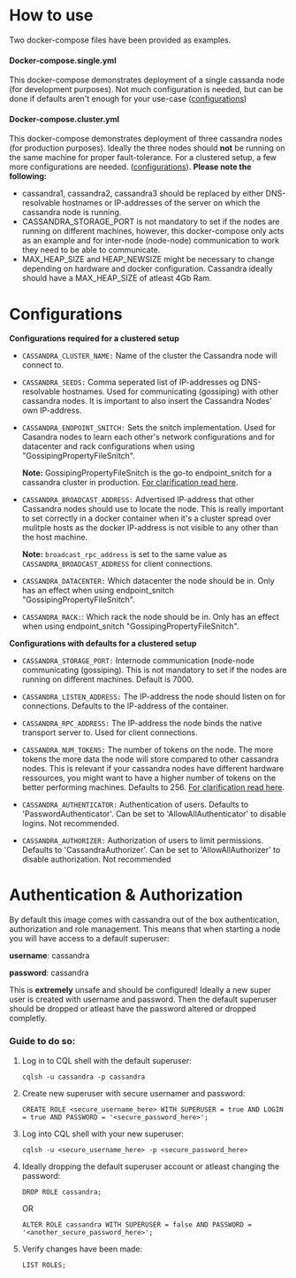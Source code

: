# How to use
Two docker-compose files have been provided as examples.

#### Docker-compose.single.yml
This docker-compose demonstrates deployment of a single cassanda node (for development purposes). Not much configuration is needed, but can be done if defaults aren't enough for your use-case ([configurations](#configurations))

#### Docker-compose.cluster.yml
This docker-compose demonstrates deployment of three cassandra nodes (for production purposes). Ideally the three nodes should **not** be running on the same machine for proper fault-tolerance.
For a clustered setup, a few more configurations are needed. ([configurations](#configurations)). **Please note the following:** 
* cassandra1, cassandra2, cassandra3 should be replaced by either DNS-resolvable hostnames or IP-addresses of the server on which the cassandra node is running.
* CASSANDRA_STORAGE_PORT is not mandatory to set if the nodes are running on different machines, however, this docker-compose only acts as an example and for inter-node (node-node) communication to work they need to be able to communicate.
* MAX_HEAP_SIZE and HEAP_NEWSIZE might be necessary to change depending on hardware and docker configuration. Cassandra ideally should have a MAX_HEAP_SIZE of atleast 4Gb Ram.

# Configurations
**Configurations required for a clustered setup**

* `CASSANDRA_CLUSTER_NAME:` Name of the cluster the Cassandra node will connect to.

* `CASSANDRA_SEEDS:` Comma seperated list of IP-addresses og DNS-resolvable hostnames. Used for communicating (gossiping) with other cassandra nodes. It is important to also insert the Cassandra Nodes' own IP-address.

* `CASSANDRA_ENDPOINT_SNITCH:` Sets the snitch implementation. Used for Casandra nodes to learn each other's network configurations and for datacenter and rack configurations when using "GossipingPropertyFileSnitch".

  **Note:** GossipingPropertyFileSnitch is the go-to endpoint_snitch for a cassandra cluster in production. [For clarification read here](http://cassandra.apache.org/doc/latest/configuration/cassandra_config_file.html#endpoint-snitch).

* `CASSANDRA_BROADCAST_ADDRESS:` Advertised IP-address that other Cassandra nodes should use to locate the node. This is really important to set correctly in a docker container when it's a cluster spread over mulitple hosts as the docker IP-address is not visible to any other than the host machine. 

  **Note:** `broadcast_rpc_address` is set to the same value as `CASSANDRA_BROADCAST_ADDRESS` for client connections.

* `CASSANDRA_DATACENTER:` Which datacenter the node should be in. Only has an effect when using endpoint_snitch "GossipingPropertyFileSnitch".

* `CASSANDRA_RACK:`: Which rack the node should be in. Only has an effect when using endpoint_snitch "GossipingPropertyFileSnitch".

**Configurations with defaults for a clustered setup**

* `CASSANDRA_STORAGE_PORT:` Internode communication (node-node communicating (gossiping). This is not mandatory to set if the nodes are running on different machines. Default is 7000. 

* `CASSANDRA_LISTEN_ADDRESS:` The IP-address the node should listen on for connections. Defaults to the IP-address of the container. 

* `CASSANDRA_RPC_ADDRESS:` The IP-address the node binds the native transport server to. Used for client connections.

* `CASSANDRA_NUM_TOKENS:` The number of tokens on the node. The more tokens the more data the node will store compared to other cassandra nodes. This is relevant if your cassandra nodes have different hardware ressources, you might want to have a higher number of tokens on the better performing machines. Defaults to 256. [For clarification read here](http://cassandra.apache.org/doc/latest/configuration/cassandra_config_file.html#num-tokens).

* `CASSANDRA_AUTHENTICATOR:` Authentication of users. Defaults to 'PasswordAuthenticator'. Can be set to 'AllowAllAuthenticator' to disable logins. Not recommended.

* `CASSANDRA_AUTHORIZER:` Authorization of users to limit permissions. Defaults to 'CassandraAuthorizer'. Can be set to 'AllowAllAuthorizer' to disable authorization. Not recommended

# Authentication & Authorization
By default this image comes with cassandra out of the box authentication, authorization and role management. This means that when starting a node you will have access to a default superuser:

**username**: cassandra

**password**: cassandra

This is **extremely** unsafe and should be configured! Ideally a new super user is created with username and password. Then the default superuser should be dropped or atleast have the password altered or dropped completly.

### Guide to do so:
1. Log in to CQL shell with the default superuser:

   `cqlsh -u cassandra -p cassandra`

2. Create new superuser with secure usernamer and password:

   `CREATE ROLE <secure_username_here> WITH SUPERUSER = true AND LOGIN = true AND PASSWORD = '<secure_password_here>';`

3. Log into CQL shell with your new superuser:

   `cqlsh -u <secure_username_here> -p <secure_password_here>`

4. Ideally dropping the default superuser account or atleast changing the password:

   `DROP ROLE cassandra;`

   OR

   `ALTER ROLE cassandra WITH SUPERUSER = false AND PASSWORD = '<another_secure_password_here>';`

5. Verify changes have been made:

   `LIST ROLES;`
